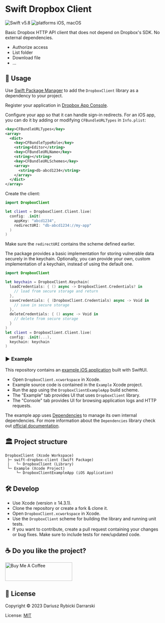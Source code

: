 # Swift Dropbox Client

![Swift v5.8](https://img.shields.io/badge/swift-v5.8-orange.svg)
![platforms iOS, macOS](https://img.shields.io/badge/platforms-iOS,_macOS-blue.svg)

Basic Dropbox HTTP API client that does not depend on Dropbox's SDK. No external dependencies.

- Authorize access
- List folder
- Download file
- ...

## 📖 Usage

Use [Swift Package Manager](https://swift.org/package-manager/) to add the `DropboxClient` library as a dependency to your project. 

Register your application in [Dropbox App Console](https://www.dropbox.com/developers/apps).

Configure your app so that it can handle sign-in redirects. For an iOS app, you can do it by adding or modifying `CFBundleURLTypes` in `Info.plist`:

```xml
<key>CFBundleURLTypes</key>
<array>
  <dict>
    <key>CFBundleTypeRole</key>
    <string>Editor</string>
    <key>CFBundleURLName</key>
    <string></string>
    <key>CFBundleURLSchemes</key>
    <array>
      <string>db-abcd1234</string>
    </array>
  </dict>
</array>
```

Create the client:

```swift
import DropboxClient

let client = DropboxClient.Client.live(
  config: .init(
    appKey: "abcd1234",
    redirectURI: "db-abcd1234://my-app"
  )
)
```

Make sure the `redirectURI` contains the scheme defined earlier.

The package provides a basic implementation for storing vulnerable data securely in the keychain. Optionally, you can provide your own, custom implementation of a keychain, instead of using the default one.

```swift
import DropboxClient

let keychain = DropboxClient.Keychain(
  loadCredentials: { () async -> DropboxClient.Credentials? in
    // load from secure storage and return
  },
  saveCredentials: { (DropboxClient.Credentials) async -> Void in
    // save in secure storage
  },
  deleteCredentials: { () async -> Void in
    // delete from secure storage
  }
)
let client = DropboxClient.Client.live(
  config: .init(...),
  keychain: keychain
)
``` 

### ▶️ Example

This repository contains an [example iOS application](Example/DropboxClientExampleApp) built with SwiftUI.

- Open `DropboxClient.xcworkspace` in Xcode.
- Example source code is contained in the `Example` Xcode project.
- Run the app using the `DropboxClientExampleApp` build scheme.
- The "Example" tab provides UI that uses `DropboxClient` library.
- The "Console" tab provides UI for browsing application logs and HTTP requests.

The example app uses [Dependencies](https://github.com/pointfreeco/swift-dependencies) to manage its own internal dependencies. For more information about the `Dependencies` library check out [official documentation](https://pointfreeco.github.io/swift-dependencies/main/documentation/dependencies).

## 🏛 Project structure

```
DropboxClient (Xcode Workspace)
 ├─ swift-dropbox-client (Swift Package)
 |   └─ DropboxClient (Library)
 └─ Example (Xcode Project)
     └─ DropboxClientExampleApp (iOS Application)
```

## 🛠 Develop

- Use Xcode (version ≥ 14.3.1).
- Clone the repository or create a fork & clone it.
- Open `DropboxClient.xcworkspace` in Xcode.
- Use the `DropboxClient` scheme for building the library and running unit tests.
- If you want to contribute, create a pull request containing your changes or bug fixes. Make sure to include tests for new/updated code.

## ☕️ Do you like the project?

<a href="https://www.buymeacoffee.com/darrarski" target="_blank"><img src="https://cdn.buymeacoffee.com/buttons/v2/default-yellow.png" alt="Buy Me A Coffee" height="60" width="217" style="height: 60px !important;width: 217px !important;" ></a>

## 📄 License

Copyright © 2023 Dariusz Rybicki Darrarski

License: [MIT](LICENSE)
